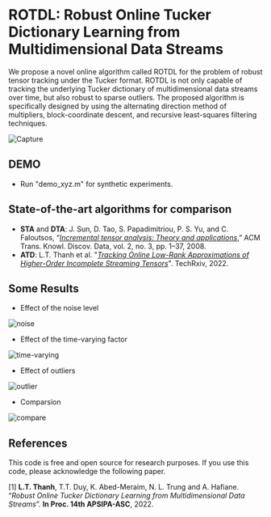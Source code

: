 # ROTDL: Robust Online Tucker Dictionary Learning from Multidimensional Data Streams

We propose a novel online algorithm called ROTDL for the problem of robust tensor tracking under the Tucker format.
ROTDL is not only capable of tracking the underlying Tucker dictionary of multidimensional data streams over time, but also
robust to sparse outliers. The proposed algorithm is specifically designed by using the alternating direction method of multipliers,
block-coordinate descent, and recursive least-squares filtering techniques. 

![Capture](https://user-images.githubusercontent.com/26319211/189215479-bfdf8c3b-3dad-455d-a818-e915f3831189.PNG)



## DEMO

+ Run "demo_xyz.m" for synthetic experiments.


## State-of-the-art algorithms for comparison

+ **STA** and **DTA**: J. Sun, D. Tao, S. Papadimitriou, P. S. Yu, and C. Faloutsos, “[*Incremental
tensor analysis: Theory and applications*](https://dl.acm.org/doi/10.1145/1409620.1409621),” ACM Trans. Knowl. Discov. Data, vol. 2, no. 3, pp. 1–37, 2008.
+ **ATD**: L.T. Thanh et al. "[*Tracking Online Low-Rank Approximations of Higher-Order Incomplete Streaming Tensors*](https://www.techrxiv.org/articles/preprint/Tracking_Online_Low-Rank_Approximations_of_Higher-Order_Incomplete_Streaming_Tensors/19704034)". TechRxiv, 2022.


## Some Results

+ Effect of the noise level

![noise](https://user-images.githubusercontent.com/26319211/189215151-6aa1d295-ff49-44c2-ad1b-3d9acf6f0b3a.PNG)

+ Effect of the time-varying factor

![time-varying](https://user-images.githubusercontent.com/26319211/189215180-9ac4f82a-c375-4afb-a92e-fe424f14a1f3.PNG)


+ Effect of outliers

![outlier](https://user-images.githubusercontent.com/26319211/189215193-5e04a659-6090-47f8-9b1c-f99ae5c46002.PNG)

+ Comparsion

![compare](https://user-images.githubusercontent.com/26319211/189214710-ad640fd5-0510-4c97-9e0f-452a29f17843.PNG)


## References

This code is free and open source for research purposes. If you use this code, please acknowledge the following paper.

[1] **L.T. Thanh**, T.T. Duy, K. Abed-Meraim, N. L. Trung and A. Hafiane. “*Robust Online Tucker Dictionary Learning from Multidimensional Data Streams*”. **In Proc. 14th APSIPA-ASC**, 2022. 



